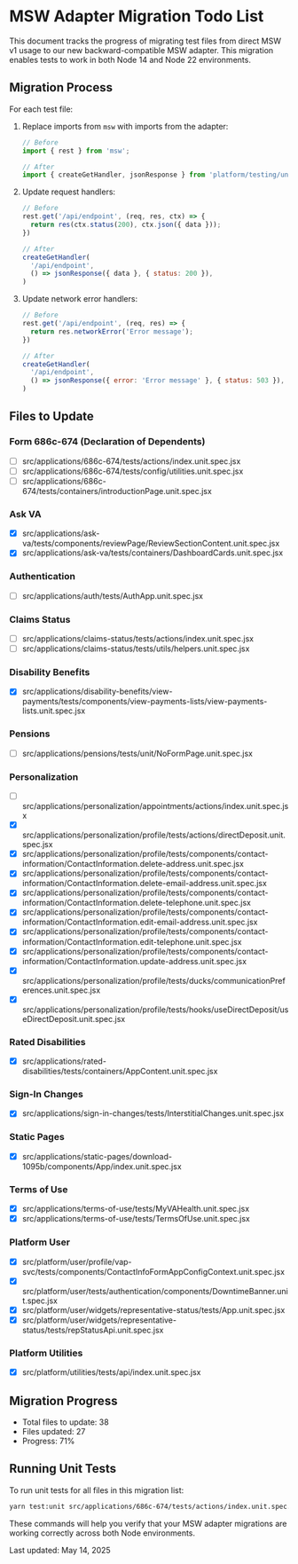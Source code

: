 # MSW Adapter Migration Todo List

This document tracks the progress of migrating test files from direct MSW v1 usage to our new backward-compatible MSW adapter. This migration enables tests to work in both Node 14 and Node 22 environments.

## Migration Process

For each test file:

1. Replace imports from `msw` with imports from the adapter:
   ```javascript
   // Before
   import { rest } from 'msw';
   
   // After
   import { createGetHandler, jsonResponse } from 'platform/testing/unit/msw-adapter';
   ```

2. Update request handlers:
   ```javascript
   // Before
   rest.get('/api/endpoint', (req, res, ctx) => {
     return res(ctx.status(200), ctx.json({ data }));
   })
   
   // After
   createGetHandler(
     '/api/endpoint',
     () => jsonResponse({ data }, { status: 200 }),
   )
   ```

3. Update network error handlers:
   ```javascript
   // Before
   rest.get('/api/endpoint', (req, res) => {
     return res.networkError('Error message');
   })
   
   // After
   createGetHandler(
     '/api/endpoint',
     () => jsonResponse({ error: 'Error message' }, { status: 503 }),
   )
   ```

## Files to Update

### Form 686c-674 (Declaration of Dependents)

- [ ] src/applications/686c-674/tests/actions/index.unit.spec.jsx
- [ ] src/applications/686c-674/tests/config/utilities.unit.spec.jsx
- [ ] src/applications/686c-674/tests/containers/introductionPage.unit.spec.jsx

### Ask VA

- [x] src/applications/ask-va/tests/components/reviewPage/ReviewSectionContent.unit.spec.jsx
- [x] src/applications/ask-va/tests/containers/DashboardCards.unit.spec.jsx

### Authentication

- [ ] src/applications/auth/tests/AuthApp.unit.spec.jsx

### Claims Status

- [ ] src/applications/claims-status/tests/actions/index.unit.spec.jsx
- [ ] src/applications/claims-status/tests/utils/helpers.unit.spec.jsx

### Disability Benefits

- [x] src/applications/disability-benefits/view-payments/tests/components/view-payments-lists/view-payments-lists.unit.spec.jsx

### Pensions

- [ ] src/applications/pensions/tests/unit/NoFormPage.unit.spec.jsx

### Personalization

- [ ] src/applications/personalization/appointments/actions/index.unit.spec.jsx
- [x] src/applications/personalization/profile/tests/actions/directDeposit.unit.spec.jsx
- [x] src/applications/personalization/profile/tests/components/contact-information/ContactInformation.delete-address.unit.spec.jsx
- [x] src/applications/personalization/profile/tests/components/contact-information/ContactInformation.delete-email-address.unit.spec.jsx
- [x] src/applications/personalization/profile/tests/components/contact-information/ContactInformation.delete-telephone.unit.spec.jsx
- [x] src/applications/personalization/profile/tests/components/contact-information/ContactInformation.edit-email-address.unit.spec.jsx
- [x] src/applications/personalization/profile/tests/components/contact-information/ContactInformation.edit-telephone.unit.spec.jsx
- [x] src/applications/personalization/profile/tests/components/contact-information/ContactInformation.update-address.unit.spec.jsx
- [x] src/applications/personalization/profile/tests/ducks/communicationPreferences.unit.spec.jsx
- [x] src/applications/personalization/profile/tests/hooks/useDirectDeposit/useDirectDeposit.unit.spec.jsx

### Rated Disabilities

- [x] src/applications/rated-disabilities/tests/containers/AppContent.unit.spec.jsx

### Sign-In Changes

- [x] src/applications/sign-in-changes/tests/InterstitialChanges.unit.spec.jsx

### Static Pages

- [x] src/applications/static-pages/download-1095b/components/App/index.unit.spec.jsx

### Terms of Use

- [x] src/applications/terms-of-use/tests/MyVAHealth.unit.spec.jsx
- [x] src/applications/terms-of-use/tests/TermsOfUse.unit.spec.jsx

### Platform User

- [x] src/platform/user/profile/vap-svc/tests/components/ContactInfoFormAppConfigContext.unit.spec.jsx
- [x] src/platform/user/tests/authentication/components/DowntimeBanner.unit.spec.jsx
- [x] src/platform/user/widgets/representative-status/tests/App.unit.spec.jsx
- [x] src/platform/user/widgets/representative-status/tests/repStatusApi.unit.spec.jsx

### Platform Utilities

- [x] src/platform/utilities/tests/api/index.unit.spec.jsx

## Migration Progress

- Total files to update: 38
- Files updated: 27
- Progress: 71%

## Running Unit Tests

To run unit tests for all files in this migration list:

```bash
yarn test:unit src/applications/686c-674/tests/actions/index.unit.spec.jsx src/applications/686c-674/tests/config/utilities.unit.spec.jsx src/applications/686c-674/tests/containers/introductionPage.unit.spec.jsx src/applications/ask-va/tests/components/reviewPage/ReviewSectionContent.unit.spec.jsx src/applications/ask-va/tests/containers/DashboardCards.unit.spec.jsx src/applications/auth/tests/AuthApp.unit.spec.jsx src/applications/claims-status/tests/actions/index.unit.spec.jsx src/applications/claims-status/tests/utils/helpers.unit.spec.jsx src/applications/disability-benefits/view-payments/tests/components/view-payments-lists/view-payments-lists.unit.spec.jsx src/applications/pensions/tests/unit/NoFormPage.unit.spec.jsx src/applications/personalization/appointments/actions/index.unit.spec.jsx src/applications/personalization/profile/tests/actions/directDeposit.unit.spec.jsx src/applications/personalization/profile/tests/components/contact-information/ContactInformation.delete-address.unit.spec.jsx src/applications/personalization/profile/tests/components/contact-information/ContactInformation.delete-email-address.unit.spec.jsx src/applications/personalization/profile/tests/components/contact-information/ContactInformation.delete-telephone.unit.spec.jsx src/applications/personalization/profile/tests/components/contact-information/ContactInformation.edit-email-address.unit.spec.jsx src/applications/personalization/profile/tests/components/contact-information/ContactInformation.edit-telephone.unit.spec.jsx src/applications/personalization/profile/tests/components/contact-information/ContactInformation.update-address.unit.spec.jsx src/applications/personalization/profile/tests/ducks/communicationPreferences.unit.spec.jsx src/applications/personalization/profile/tests/hooks/useDirectDeposit/useDirectDeposit.unit.spec.jsx src/applications/rated-disabilities/tests/containers/AppContent.unit.spec.jsx src/applications/sign-in-changes/tests/InterstitialChanges.unit.spec.jsx src/applications/static-pages/download-1095b/components/App/index.unit.spec.jsx src/applications/terms-of-use/tests/MyVAHealth.unit.spec.jsx src/applications/terms-of-use/tests/TermsOfUse.unit.spec.jsx src/platform/user/profile/vap-svc/tests/components/ContactInfoFormAppConfigContext.unit.spec.jsx src/platform/user/tests/authentication/components/DowntimeBanner.unit.spec.jsx src/platform/user/widgets/representative-status/tests/App.unit.spec.jsx src/platform/user/widgets/representative-status/tests/repStatusApi.unit.spec.jsx src/platform/utilities/tests/api/index.unit.spec.jsx
```

These commands will help you verify that your MSW adapter migrations are working correctly across both Node environments.

Last updated: May 14, 2025